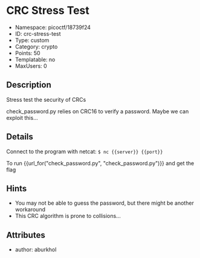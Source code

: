 # CRC Stress Test

- Namespace: picoctf/18739f24
- ID: crc-stress-test
- Type: custom
- Category: crypto
- Points: 50
- Templatable: no
- MaxUsers: 0

## Description 

Stress test the security of CRCs

check\_password.py relies on CRC16 to verify a password. Maybe we can exploit this...

## Details 

Connect to the program with netcat:
`$ nc {{server}} {{port}}`

To run {{url_for("check_password.py", "check_password.py")}} and get the flag

## Hints

- You may not be able to guess the password, but there might be another workaround 
- This CRC algorithm is prone to collisions...

## Attributes

- author: aburkhol

